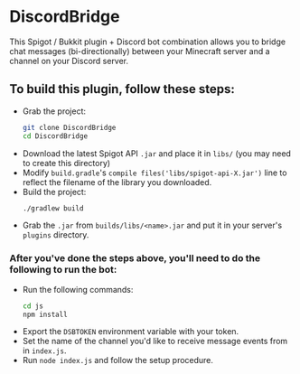 # DiscordBridge
This Spigot / Bukkit plugin + Discord bot combination allows you to bridge chat messages (bi-directionally) between your Minecraft server and a channel on your Discord server.

## To build this plugin, follow these steps:
* Grab the project:
    ```bash
    git clone DiscordBridge
    cd DiscordBridge
    ```
* Download the latest Spigot API `.jar` and place it in `libs/` (you may need to create this directory)
* Modify `build.gradle`'s `compile files('libs/spigot-api-X.jar')` line to reflect the filename of the library you downloaded.
* Build the project:
    ```bash
    ./gradlew build
    ```
* Grab the `.jar` from `builds/libs/<name>.jar` and put it in your server's `plugins` directory.

### After you've done the steps above, you'll need to do the following to run the bot:
* Run the following commands:
    ```bash
    cd js
    npm install
    ```
* Export the `DSBTOKEN` environment variable with your token.
* Set the name of the channel you'd like to receive message events from in `index.js`.
* Run `node index.js` and follow the setup procedure.